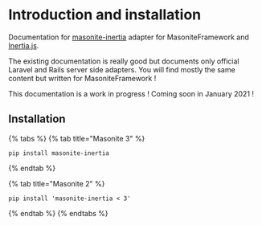 # Introduction and installation

Documentation for [masonite-inertia](https://github.com/girardinsamuel/masonite-inertia) adapter for MasoniteFramework and [Inertia.js](https://inertiajs.com/).

The existing documentation is really good but documents only official Laravel and Rails server side adapters. You will find mostly the same content but written for MasoniteFramework !

This documentation is a work in progress  ! Coming soon in January 2021 !

## Installation

{% tabs %}
{% tab title="Masonite 3" %}
```text
pip install masonite-inertia
```
{% endtab %}

{% tab title="Masonite 2" %}
```text
pip install 'masonite-inertia < 3'
```
{% endtab %}
{% endtabs %}



